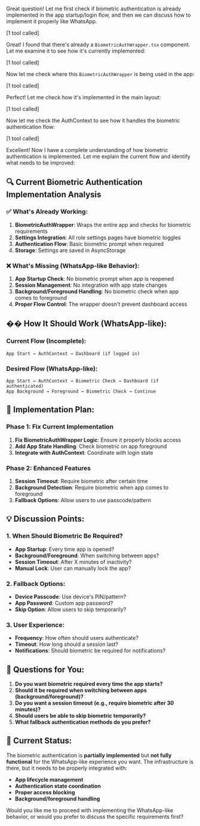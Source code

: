 Great question! Let me first check if biometric authentication is already implemented in the app startup/login flow, and then we can discuss how to implement it properly like WhatsApp.


[1 tool called]

Great! I found that there's already a `BiometricAuthWrapper.tsx` component. Let me examine it to see how it's currently implemented:


[1 tool called]

Now let me check where this `BiometricAuthWrapper` is being used in the app:


[1 tool called]

Perfect! Let me check how it's implemented in the main layout:


[1 tool called]

Now let me check the AuthContext to see how it handles the biometric authentication flow:


[1 tool called]

Excellent! Now I have a complete understanding of how biometric authentication is implemented. Let me explain the current flow and identify what needs to be improved:

## **🔍 Current Biometric Authentication Implementation Analysis**

### **✅ What's Already Working:**

1. **BiometricAuthWrapper**: Wraps the entire app and checks for biometric requirements
2. **Settings Integration**: All role settings pages have biometric toggles
3. **Authentication Flow**: Basic biometric prompt when required
4. **Storage**: Settings are saved in AsyncStorage

### **❌ What's Missing (WhatsApp-like Behavior):**

1. **App Startup Check**: No biometric prompt when app is reopened
2. **Session Management**: No integration with app state changes
3. **Background/Foreground Handling**: No biometric check when app comes to foreground
4. **Proper Flow Control**: The wrapper doesn't prevent dashboard access

## **�� How It Should Work (WhatsApp-like):**

### **Current Flow (Incomplete):**
```
App Start → AuthContext → Dashboard (if logged in)
```

### **Desired Flow (WhatsApp-like):**
```
App Start → AuthContext → Biometric Check → Dashboard (if authenticated)
App Background → Foreground → Biometric Check → Continue
```

## **🔧 Implementation Plan:**

### **Phase 1: Fix Current Implementation**
1. **Fix BiometricAuthWrapper Logic**: Ensure it properly blocks access
2. **Add App State Handling**: Check biometric on app foreground
3. **Integrate with AuthContext**: Coordinate with login state

### **Phase 2: Enhanced Features**
1. **Session Timeout**: Require biometric after certain time
2. **Background Detection**: Require biometric when app comes to foreground
3. **Fallback Options**: Allow users to use passcode/pattern

## **💡 Discussion Points:**

### **1. When Should Biometric Be Required?**
- **App Startup**: Every time app is opened?
- **Background/Foreground**: When switching between apps?
- **Session Timeout**: After X minutes of inactivity?
- **Manual Lock**: User can manually lock the app?

### **2. Fallback Options:**
- **Device Passcode**: Use device's PIN/pattern?
- **App Password**: Custom app password?
- **Skip Option**: Allow users to skip temporarily?

### **3. User Experience:**
- **Frequency**: How often should users authenticate?
- **Timeout**: How long should a session last?
- **Notifications**: Should biometric be required for notifications?

## **🤔 Questions for You:**

1. **Do you want biometric required every time the app starts?**
2. **Should it be required when switching between apps (background/foreground)?**
3. **Do you want a session timeout (e.g., require biometric after 30 minutes)?**
4. **Should users be able to skip biometric temporarily?**
5. **What fallback authentication methods do you prefer?**

## **📱 Current Status:**

The biometric authentication is **partially implemented** but **not fully functional** for the WhatsApp-like experience you want. The infrastructure is there, but it needs to be properly integrated with:

- **App lifecycle management**
- **Authentication state coordination**
- **Proper access blocking**
- **Background/foreground handling**

Would you like me to proceed with implementing the WhatsApp-like behavior, or would you prefer to discuss the specific requirements first?